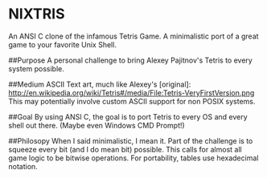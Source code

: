 NIXTRIS
=======

An ANSI C clone of the infamous Tetris Game.  A minimalistic port of a great 
game to your favorite Unix Shell.  

##Purpose
A personal challenge to bring Alexey Pajitnov's Tetris to every system possible.

##Medium
ASCII Text art, much like Alexey's [original]: http://en.wikipedia.org/wiki/Tetris#/media/File:Tetris-VeryFirstVersion.png
This may potentially involve custom ASCII support for non POSIX systems.

##Goal
By using ANSI C, the goal is to port Tetris to every OS and every shell out
there.  (Maybe even Windows CMD Prompt!)

##Philosopy
When I said minimalistic, I mean it.  Part of the challenge is to squeeze every
bit (and I do mean bit) possible.  This calls for almost all game logic to be
bitwise operations.  For portability, tables use hexadecimal notation.
